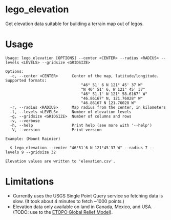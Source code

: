 # lego_elevation

Get elevation data suitable for building a terrain map out of legos.

# Usage

    Usage: lego_elevation [OPTIONS] --center <CENTER> --radius <RADIUS> --levels <LEVELS> --gridsize <GRIDSIZE>

    Options:
      -c, --center <CENTER>      Center of the map, latitude/longitude. Supported formats:
                                     "46° 51' 6 N 121° 45' 37 W"
                                     "N 46° 51' 6, W 121° 45' 37"
                                     "46° 51.1' N 121° 58.6167' W"
                                     "46.86167° N, 121.76028° W"
                                     "46.86167 N 121.76028 W"
      -r, --radius <RADIUS>      Map radius from the center, in kilometers
      -l, --levels <LEVELS>      Number of elevation levels
      -g, --gridsize <GRIDSIZE>  Number of columns and rows
      -v, --verbose
      -h, --help                 Print help (see more with '--help')
      -V, --version              Print version

    Example: (Mount Rainier)

      $ lego_elevation --center "46°51′6 N 121°45′37 W" --radius 7 --levels 9 --gridsize 32

    Elevation values are written to 'elevation.csv'.

# Limitations

  * Currently uses the USGS Single Point Query service so fetching data is slow. (It took about 4 minutes to fetch ~1000 points.)
  * Elevation data only available on land in Canada, Mexico, and USA. (TODO: use to the [ETOPO Global Relief Model](https://www.ncei.noaa.gov/products/etopo-global-relief-model)).
